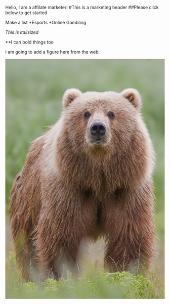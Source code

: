 Hello, I am a affilate marketer!
#This is a marketing header
##Please click below to get started

Make a list
 *Esports
 *Online Gambling
 
 *This is italisized*
 
 **I can bold things too
 
 I am going to add a figure here from the web:
 
 ![kodiak](https://github.com/revenuengineer/revenuengineer.github.io/blob/main/Kodiak%20-%20Alazkan%20Brown%20Bear.jpg)
